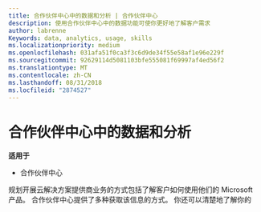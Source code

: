 ```yaml
---
title: 合作伙伴中心中的数据和分析 | 合作伙伴中心
description: 使用合作伙伴中心中的数据功能可使你更好地了解客户需求
author: labrenne
Keywords: data, analytics, usage, skills
ms.localizationpriority: medium
ms.openlocfilehash: 031afa51f0ca3f3c6d9de34f55e58af1e96e229f
ms.sourcegitcommit: 92629114d5081103bfe555081f69997af4ed56f2
ms.translationtype: MT
ms.contentlocale: zh-CN
ms.lasthandoff: 08/31/2018
ms.locfileid: "2874527"
---
```

# <a name="data-and-analytics-in-partner-center"></a>合作伙伴中心中的数据和分析

**适用于**

- 合作伙伴中心

规划开展云解决方案提供商业务的方式包括了解客户如何使用他们的 Microsoft 产品。 合作伙伴中心提供了多种获取该信息的方式。 你还可以清楚地了解你的 